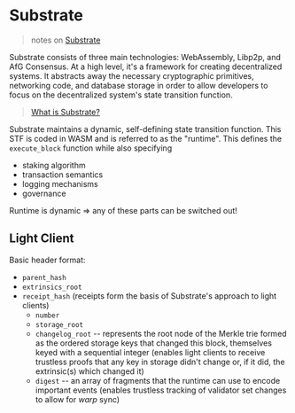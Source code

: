# Substrate
> notes on [Substrate](https://github.com/paritytech/substrate)

Substrate consists of three main technologies: WebAssembly, Libp2p, and AfG Consensus. At a high level, it's a framework for creating decentralized systems. It abstracts away the necessary cryptographic primitives, networking code, and database storage in order to allow developers to focus on the decentralized system's state transition function.

> [What is Substrate?](https://www.parity.io/what-is-substrate/)

Substrate maintains a dynamic, self-defining state transition function. This STF is coded in WASM and is referred to as the "runtime". This defines the ```execute_block``` function while also specifying 
* staking algorithm
* transaction semantics
* logging mechanisms
* governance

Runtime is dynamic => any of these parts can be switched out!

## Light Client

Basic header format:
* `parent_hash`
* `extrinsics_root`
* `receipt_hash` (receipts form the basis of Substrate's approach to light clients)
    * `number`
    * `storage_root`
    * `changelog_root` -- represents the root node of the Merkle trie formed as the ordered storage keys that changed this block, themselves keyed with a sequential integer (enables light clients to receive trustless proofs that any key in storage didn't change or, if it did, the extrinsic(s) which changed it)
    * `digest` -- an array of fragments that the runtime can use to encode important events (enables trustless tracking of validator set changes to allow for *warp* sync)